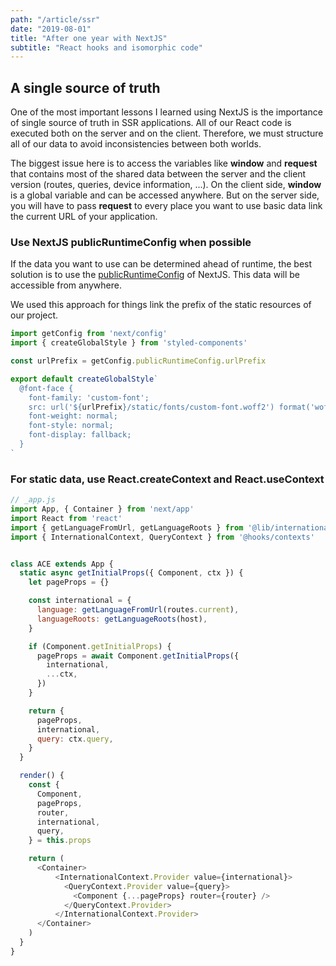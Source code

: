 ```yaml
---
path: "/article/ssr"
date: "2019-08-01"
title: "After one year with NextJS"
subtitle: "React hooks and isomorphic code"
---
```


## A single source of truth

One of the most important lessons I learned using NextJS is the importance of single source of truth in SSR applications.
All of our React code is executed both on the server and on the client. Therefore, we must structure all of our data to avoid inconsistencies between both worlds.

The biggest issue here is to access the variables like **window** and **request** that contains most of the shared data between the server and the client version (routes, queries, device information, ...).
On the client side, **window** is a global variable and can be accessed anywhere. But on the server side, you will have to pass **request** to every place you want to use basic data link the current URL of your application.


### Use NextJS publicRuntimeConfig when possible

If the data you want to use can be determined ahead of runtime, the best solution is to use the [publicRuntimeConfig](https://next-site-hoiiwuqase.zeit.sh/docs#exposing-configuration-to-the-server--client-side) of NextJS.
This data will be accessible from anywhere.

We used this approach for things link the prefix of the static resources of our project.

```typescript jsx
import getConfig from 'next/config'
import { createGlobalStyle } from 'styled-components'

const urlPrefix = getConfig.publicRuntimeConfig.urlPrefix

export default createGlobalStyle`
  @font-face {
    font-family: 'custom-font';
    src: url('${urlPrefix}/static/fonts/custom-font.woff2') format('woff2'),
    font-weight: normal;
    font-style: normal;
    font-display: fallback;
  }
`
```

### For static data, use React.createContext and React.useContext

```js
// _app.js
import App, { Container } from 'next/app'
import React from 'react'
import { getLanguageFromUrl, getLanguageRoots } from '@lib/internationalization'
import { InternationalContext, QueryContext } from '@hooks/contexts'


class ACE extends App {
  static async getInitialProps({ Component, ctx }) {
    let pageProps = {}

    const international = {
      language: getLanguageFromUrl(routes.current),
      languageRoots: getLanguageRoots(host),
    }

    if (Component.getInitialProps) {
      pageProps = await Component.getInitialProps({
        international,
        ...ctx,
      })
    }

    return {
      pageProps,
      international,
      query: ctx.query,
    }
  }

  render() {
    const {
      Component,
      pageProps,
      router,
      international,
      query,
    } = this.props

    return (
      <Container>
          <InternationalContext.Provider value={international}>
            <QueryContext.Provider value={query}>
              <Component {...pageProps} router={router} />
            </QueryContext.Provider>
          </InternationalContext.Provider>
      </Container>
    )
  }
}
```
